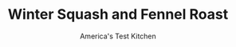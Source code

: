 ---
layout: ../../layouts/MarkdownPostLayout.astro
title: Winter Squash and Fennel Roast
author: America's Test Kitchen
pubDate: 2023-03-15
description: "Apples and cranberries make this sweet-and-savory side dish taste as festive as it looks."
image_url: https://res.cloudinary.com/hksqkdlah/image/upload/ar_1:1,c_fill,dpr_2.0,f_auto,fl_lossy.progressive.strip_profile,g_faces:auto,q_auto:low,w_344/6251_on07-sfs-4c-wintersqfenroast-1
tags: ["Side Dishes","Vegetables","Contest Recipes"]
calories: 1443
protein: 2
carbohydrates: 30
fats: 
fiber: 5
ingredients: ["1 , butternut squash (about 2 1/2 pounds), peeled, halved lengthwise, seeded, and chopped","2 , Granny Smith apples, peeled, cored, and chopped","2 , fennel bulbs, halved lengthwise, cored, and chopped; plus 2 tablespoons chopped fennel fronds (optional)","1/2 cup, dried cranberries","1/4 cup, olive oil","1 1/2 teaspoons, salt","1/2 teaspoon, pepper"]
serves: 8
time: "1½ hours"
instructions: ["Adjust oven rack to upper-middle position and heat oven to 400 degrees. Toss squash, apples, fennel (and fronds, if using), cranberries, oil, salt, and pepper in large bowl until well coated. Arrange squash mixture on baking sheet and roast until vegetables are tender and lightly browned, about 1 hour. Serve."]
nutrition: ["719 mg Potassium","74 mg Phosphorus","89 mg Calcium","1 mg Iron","53 mg Magnesium","472 mg Sodium","7 g Fat","1 mg Niacin (B3)","4 g Monounsaturated","32 mg Vitamin C","1 g Saturated","5 g Fiber","49 µg Folate (food)","14 g Sugars","44 µg Vitamin K","194 g Water","30 g Carbs","47 µg Folate equivalent (total)","2 g Protein","3 mg Vitamin E","663 µg Vitamin A","180 kcal Energy","1443 calories"]
notes: "The feathery green tops (called fronds) of the fennel bulb have a mild licorice flavor."
---